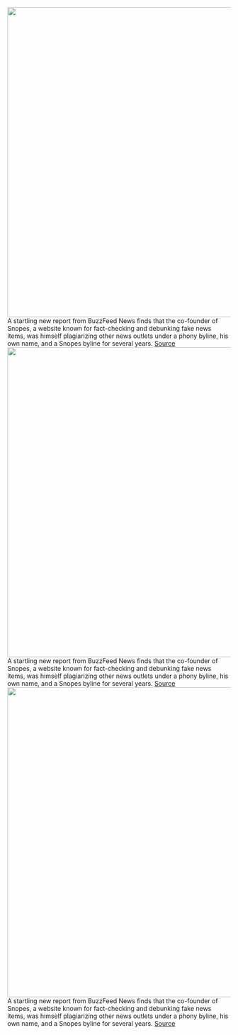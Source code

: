 <img src='https://cdn.vox-cdn.com/thumbor/bO92NNbe-ejR0mT1RJaneGzvlI8=/0x0:1024x512/1200x800/filters:focal(431x175:593x337)/cdn.vox-cdn.com/uploads/chorus_image/image/69721900/snopeslogocard.0.png' width='700px' /><br/>
A startling new report from BuzzFeed News finds that the co-founder of Snopes, a website known for fact-checking and debunking fake news items, was himself plagiarizing other news outlets under a phony byline, his own name, and a Snopes byline for several years.
<a href='https://www.theverge.com/2021/8/13/22623442/buzzfeed-snopes-plagiarism-fact-check-report'> Source <a/><img src='https://cdn.vox-cdn.com/thumbor/bO92NNbe-ejR0mT1RJaneGzvlI8=/0x0:1024x512/1200x800/filters:focal(431x175:593x337)/cdn.vox-cdn.com/uploads/chorus_image/image/69721900/snopeslogocard.0.png' width='700px' /><br/>
A startling new report from BuzzFeed News finds that the co-founder of Snopes, a website known for fact-checking and debunking fake news items, was himself plagiarizing other news outlets under a phony byline, his own name, and a Snopes byline for several years.
<a href='https://www.theverge.com/2021/8/13/22623442/buzzfeed-snopes-plagiarism-fact-check-report'> Source <a/><img src='https://cdn.vox-cdn.com/thumbor/bO92NNbe-ejR0mT1RJaneGzvlI8=/0x0:1024x512/1200x800/filters:focal(431x175:593x337)/cdn.vox-cdn.com/uploads/chorus_image/image/69721900/snopeslogocard.0.png' width='700px' /><br/>
A startling new report from BuzzFeed News finds that the co-founder of Snopes, a website known for fact-checking and debunking fake news items, was himself plagiarizing other news outlets under a phony byline, his own name, and a Snopes byline for several years.
<a href='https://www.theverge.com/2021/8/13/22623442/buzzfeed-snopes-plagiarism-fact-check-report'> Source <a/>